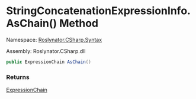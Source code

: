 # StringConcatenationExpressionInfo\.AsChain\(\) Method

Namespace: [Roslynator.CSharp.Syntax](../../README.md)

Assembly: Roslynator\.CSharp\.dll

```csharp
public ExpressionChain AsChain()
```

### Returns

[ExpressionChain](../../../ExpressionChain/README.md)


